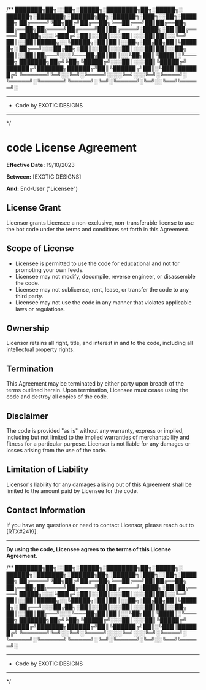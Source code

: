 /**
███████╗██╗░░██╗░█████╗░████████╗██╗░█████╗░  ██████╗░███████╗░██████╗██╗░██████╗░███╗░░██╗░██████╗
██╔════╝╚██╗██╔╝██╔══██╗╚══██╔══╝██║██╔══██╗  ██╔══██╗██╔════╝██╔════╝██║██╔════╝░████╗░██║██╔════╝
█████╗░░░╚███╔╝░██║░░██║░░░██║░░░██║██║░░╚═╝  ██║░░██║█████╗░░╚█████╗░██║██║░░██╗░██╔██╗██║╚█████╗░
██╔══╝░░░██╔██╗░██║░░██║░░░██║░░░██║██║░░██╗  ██║░░██║██╔══╝░░░╚═══██╗██║██║░░╚██╗██║╚████║░╚═══██╗
███████╗██╔╝╚██╗╚█████╔╝░░░██║░░░██║╚█████╔╝  ██████╔╝███████╗██████╔╝██║╚██████╔╝██║░╚███║██████╔╝
╚══════╝╚═╝░░╚═╝░╚════╝░░░░╚═╝░░░╚═╝░╚════╝░  ╚═════╝░╚══════╝╚═════╝░╚═╝░╚═════╝░╚═╝░░╚══╝╚═════╝░        
 * **********************************************
 *   Code by EXOTIC DESIGNS
 * **********************************************
 */

# code License Agreement

**Effective Date:** 19/10/2023

**Between:**
[EXOTIC DESIGNS]

**And:**
End-User ("Licensee")

## License Grant

Licensor grants Licensee a non-exclusive, non-transferable license to use the bot code under the terms and conditions set forth in this Agreement.

## Scope of License

- Licensee is permitted to use the code for educational and not for promoting your own feeds.
- Licensee may not modify, decompile, reverse engineer, or disassemble the code.
- Licensee may not sublicense, rent, lease, or transfer the code to any third party.
- Licensee may not use the code in any manner that violates applicable laws or regulations.

## Ownership

Licensor retains all right, title, and interest in and to the code, including all intellectual property rights.

## Termination

This Agreement may be terminated by either party upon breach of the terms outlined herein. Upon termination, Licensee must cease using the code and destroy all copies of the code.

## Disclaimer

The code is provided "as is" without any warranty, express or implied, including but not limited to the implied warranties of merchantability and fitness for a particular purpose. Licensor is not liable for any damages or losses arising from the use of the code.

## Limitation of Liability

Licensor's liability for any damages arising out of this Agreement shall be limited to the amount paid by Licensee for the code.


## Contact Information

If you have any questions or need to contact Licensor, please reach out to [RTX#2419].

---

**By using the code, Licensee agrees to the terms of this License Agreement.**

/**
███████╗██╗░░██╗░█████╗░████████╗██╗░█████╗░  ██████╗░███████╗░██████╗██╗░██████╗░███╗░░██╗░██████╗
██╔════╝╚██╗██╔╝██╔══██╗╚══██╔══╝██║██╔══██╗  ██╔══██╗██╔════╝██╔════╝██║██╔════╝░████╗░██║██╔════╝
█████╗░░░╚███╔╝░██║░░██║░░░██║░░░██║██║░░╚═╝  ██║░░██║█████╗░░╚█████╗░██║██║░░██╗░██╔██╗██║╚█████╗░
██╔══╝░░░██╔██╗░██║░░██║░░░██║░░░██║██║░░██╗  ██║░░██║██╔══╝░░░╚═══██╗██║██║░░╚██╗██║╚████║░╚═══██╗
███████╗██╔╝╚██╗╚█████╔╝░░░██║░░░██║╚█████╔╝  ██████╔╝███████╗██████╔╝██║╚██████╔╝██║░╚███║██████╔╝
╚══════╝╚═╝░░╚═╝░╚════╝░░░░╚═╝░░░╚═╝░╚════╝░  ╚═════╝░╚══════╝╚═════╝░╚═╝░╚═════╝░╚═╝░░╚══╝╚═════╝░        
 * **********************************************
 *   Code by EXOTIC DESIGNS
 * **********************************************
 */
